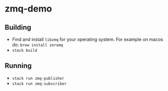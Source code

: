# zmq-demo

## Building

* Find and install `libzmq` for your operating system. For example on macos do: `brew install zeromq`
* `stack build`

## Running

* `stack run zmq-publisher`
* `stack run zmq-subscriber`

